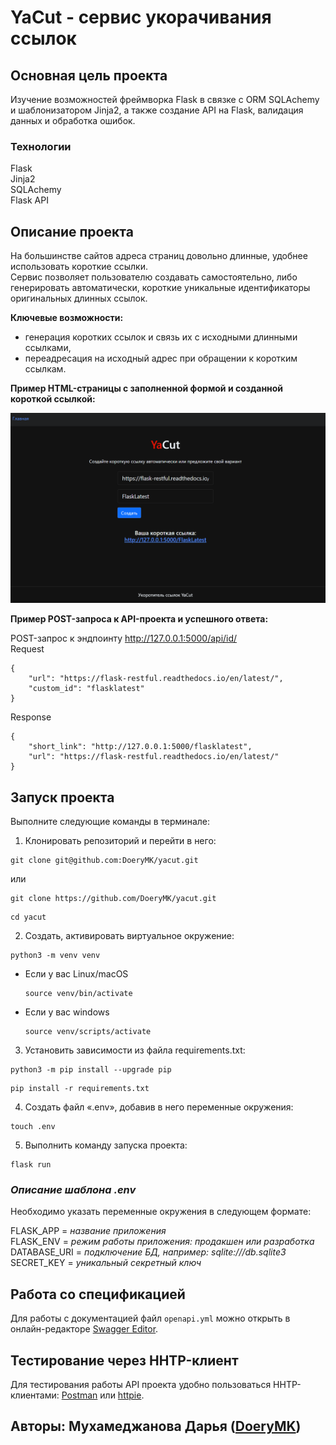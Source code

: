 # YaCut - сервис укорачивания ссылок

## **Основная цель проекта**
Изучение возможностей фреймворка Flask в связке с ORM SQLAchemy 
и шаблонизатором Jinja2, а также создание API на Flask, 
валидация данных и обработка ошибок.

### **Технологии**
Flask  
Jinja2  
SQLAchemy  
Flask API  

##  **Описание проекта**
На большинстве сайтов адреса страниц довольно длинные, 
удобнее использовать короткие ссылки.   
Сервис позволяет пользователю создавать самостоятельно, 
либо генерировать автоматически, короткие уникальные идентификаторы 
оригинальных длинных ссылок.  

**Ключевые возможности:**
- генерация коротких ссылок и связь их с исходными длинными ссылками,
- переадресация на исходный адрес при обращении к коротким ссылкам.

**Пример HTML-страницы с заполненной формой и созданной короткой ссылкой:**

![img_1.png](img_1.png)


**Пример POST-запроса к API-проекта и успешного ответа:**

POST-запрос к эндпоинту http://127.0.0.1:5000/api/id/  
Request
```
{
    "url": "https://flask-restful.readthedocs.io/en/latest/",
    "custom_id": "flasklatest"
}
```
Response
```
{
    "short_link": "http://127.0.0.1:5000/flasklatest",
    "url": "https://flask-restful.readthedocs.io/en/latest/"
}
```

## **Запуск проекта**
Выполните следующие команды в терминале:

1. Клонировать репозиторий и перейти в него:
```
git clone git@github.com:DoeryMK/yacut.git
```
или
```
git clone https://github.com/DoeryMK/yacut.git
```
```
cd yacut
```
2. Создать, активировать виртуальное окружение:

```
python3 -m venv venv
```

* Если у вас Linux/macOS

    ```
    source venv/bin/activate
    ```

* Если у вас windows

    ```
    source venv/scripts/activate
    ```

3. Установить зависимости из файла requirements.txt:

```
python3 -m pip install --upgrade pip
```

```
pip install -r requirements.txt
```
4.  Создать файл «.env», добавив в него переменные окружения:
```
touch .env
```
5. Выполнить команду запуска проекта:
```
flask run
```
### _Описание шаблона .env_
Необходимо указать переменные окружения в следующем формате:

FLASK_APP = *название приложения*  
FLASK_ENV = *режим работы приложения: продакшен или разработка*    
DATABASE_URI = *подключение БД, например: sqlite:///db.sqlite3*   
SECRET_KEY = *уникальный секретный ключ*  


## **Работа со спецификацией**
Для работы с документацией файл ```openapi.yml``` можно открыть 
в онлайн-редакторе [Swagger Editor](https://editor.swagger.io). 

## **Тестирование через HHTP-клиент**
Для тестирования работы API проекта удобно пользоваться 
HHTP-клиентами: [Postman](https://www.postman.com) или [httpie](https://httpie.io). 


## Авторы: Мухамеджанова Дарья ([DoeryMK](https://github.com/DoeryMK)) 